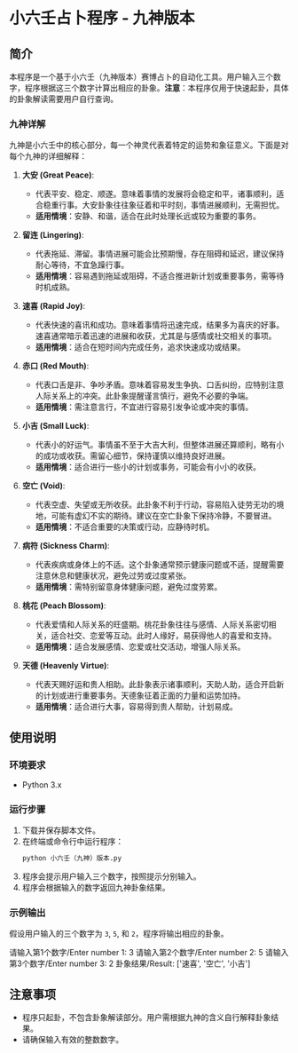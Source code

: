 # 小六壬占卜程序 - 九神版本

## 简介

本程序是一个基于小六壬（九神版本）赛博占卜的自动化工具。用户输入三个数字，程序根据这三个数字计算出相应的卦象。**注意**：本程序仅用于快速起卦，具体的卦象解读需要用户自行查询。

### 九神详解

九神是小六壬中的核心部分，每一个神灵代表着特定的运势和象征意义。下面是对每个九神的详细解释：

1. **大安 (Great Peace)**:
    - 代表平安、稳定、顺遂。意味着事情的发展将会稳定和平，诸事顺利，适合稳重行事。大安卦象往往象征着和平时刻，事情进展顺利，无需担忧。
    - **适用情境**：安静、和谐，适合在此时处理长远或较为重要的事务。

2. **留连 (Lingering)**:
    - 代表拖延、滞留。事情进展可能会比预期慢，存在阻碍和延迟，建议保持耐心等待，不宜急躁行事。
    - **适用情境**：容易遇到拖延或阻碍，不适合推进新计划或重要事务，需等待时机成熟。

3. **速喜 (Rapid Joy)**:
    - 代表快速的喜讯和成功。意味着事情将迅速完成，结果多为喜庆的好事。速喜通常暗示着迅速的进展和收获，尤其是与感情或社交相关的事项。
    - **适用情境**：适合在短时间内完成任务，追求快速成功或结果。

4. **赤口 (Red Mouth)**:
    - 代表口舌是非、争吵矛盾。意味着容易发生争执、口舌纠纷，应特别注意人际关系上的冲突。此卦象提醒谨言慎行，避免不必要的争端。
    - **适用情境**：需注意言行，不宜进行容易引发争论或冲突的事情。

5. **小吉 (Small Luck)**:
    - 代表小的好运气。事情虽不至于大吉大利，但整体进展还算顺利，略有小的成功或收获。需留心细节，保持谨慎以维持良好进展。
    - **适用情境**：适合进行一些小的计划或事务，可能会有小小的收获。

6. **空亡 (Void)**:
    - 代表空虚、失望或无所收获。此卦象不利于行动，容易陷入徒劳无功的境地，可能有虚幻不实的期待。建议在空亡卦象下保持冷静，不要冒进。
    - **适用情境**：不适合重要的决策或行动，应静待时机。

7. **病符 (Sickness Charm)**:
    - 代表疾病或身体上的不适。这个卦象通常预示健康问题或不适，提醒需要注意休息和健康状况，避免过劳或过度紧张。
    - **适用情境**：需特别留意身体健康问题，避免过度劳累。

8. **桃花 (Peach Blossom)**:
    - 代表爱情和人际关系的旺盛期。桃花卦象往往与感情、人际关系密切相关，适合社交、恋爱等互动。此时人缘好，易获得他人的喜爱和支持。
    - **适用情境**：适合发展感情、恋爱或社交活动，增强人际关系。

9. **天德 (Heavenly Virtue)**:
    - 代表天赐好运和贵人相助。此卦象表示诸事顺利，天助人助，适合开启新的计划或进行重要事务。天德象征着正面的力量和运势加持。
    - **适用情境**：适合进行大事，容易得到贵人帮助，计划易成。

## 使用说明

### 环境要求

- Python 3.x

### 运行步骤

1. 下载并保存脚本文件。
2. 在终端或命令行中运行程序：
    ```bash
    python 小六壬（九神）版本.py
    ```
3. 程序会提示用户输入三个数字，按照提示分别输入。
4. 程序会根据输入的数字返回九神卦象结果。

### 示例输出

假设用户输入的三个数字为 `3`, `5`, 和 `2`，程序将输出相应的卦象。

请输入第1个数字/Enter number 1: 3
请输入第2个数字/Enter number 2: 5
请输入第3个数字/Enter number 3: 2
卦象结果/Result: ['速喜', '空亡', '小吉']

## 注意事项

- 程序只起卦，不包含卦象解读部分。用户需根据九神的含义自行解释卦象结果。
- 请确保输入有效的整数数字。

